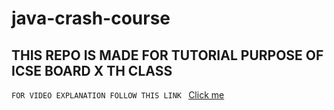 # java-crash-course
## THIS REPO IS MADE FOR TUTORIAL PURPOSE OF ICSE BOARD X TH CLASS

`FOR VIDEO EXPLANATION FOLLOW THIS LINK `
[Click me](https://wa.me/919651223950)
